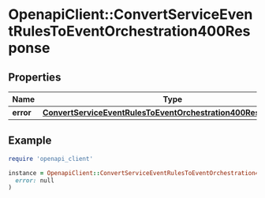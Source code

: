 # OpenapiClient::ConvertServiceEventRulesToEventOrchestration400Response

## Properties

| Name | Type | Description | Notes |
| ---- | ---- | ----------- | ----- |
| **error** | [**ConvertServiceEventRulesToEventOrchestration400ResponseError**](ConvertServiceEventRulesToEventOrchestration400ResponseError.md) |  | [optional] |

## Example

```ruby
require 'openapi_client'

instance = OpenapiClient::ConvertServiceEventRulesToEventOrchestration400Response.new(
  error: null
)
```

